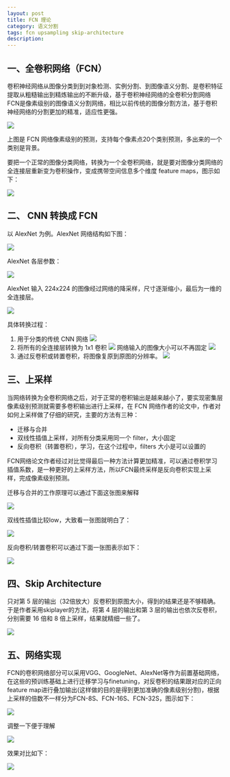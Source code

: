 ```yaml
---
layout: post
title: FCN 理论
category: 语义分割
tags: fcn upsampling skip-architecture
description:
---
```


## 一、全卷积网络（FCN）

卷积神经网络从图像分类到到对象检测、实例分割、到图像语义分割、是卷积特征提取从粗糙输出到精炼输出的不断升级，基于卷积神经网络的全卷积分割网络FCN是像素级别的图像语义分割网络，相比以前传统的图像分割方法，基于卷积神经网络的分割更加的精准，适应性更强。

![](https://raw.githubusercontent.com/chiemon/chiemon.github.io/master/img/FCN/1.png)

上图是 FCN 网络像素级别的预测，支持每个像素点20个类别预测，多出来的一个类别是背景。

要把一个正常的图像分类网络，转换为一个全卷积网络，就是要对图像分类网络的全连接层重新变为卷积操作，变成携带空间信息多个维度 feature maps，图示如下：

![](https://raw.githubusercontent.com/chiemon/chiemon.github.io/master/img/FCN/2.png)

## 二、 CNN 转换成 FCN

以 AlexNet 为例。AlexNet 网络结构如下图：

![](https://raw.githubusercontent.com/chiemon/chiemon.github.io/master/img/FCN/3.png)

AlexNet 各层参数：

![](https://raw.githubusercontent.com/chiemon/chiemon.github.io/master/img/FCN/4.png)

AlexNet 输入 224x224 的图像经过网络的降采样，尺寸逐渐缩小，最后为一维的全连接层。

![](https://raw.githubusercontent.com/chiemon/chiemon.github.io/master/img/FCN/5.png)

具体转换过程：

1. 用于分类的传统 CNN 网络
![](https://raw.githubusercontent.com/chiemon/chiemon.github.io/master/img/FCN/6.png)
2. 将所有的全连接层转换为 1x1 卷积
![](https://raw.githubusercontent.com/chiemon/chiemon.github.io/master/img/FCN/7.png)
    网络输入的图像大小可以不再固定
![](https://raw.githubusercontent.com/chiemon/chiemon.github.io/master/img/FCN/8.png)
3. 通过反卷积或转置卷积，将图像复原到原图的分辨率。
![](https://raw.githubusercontent.com/chiemon/chiemon.github.io/master/img/FCN/9.png)

## 三、上采样

当网络转换为全卷积网络之后，对于正常的卷积输出是越来越小了，要实现密集层像素级别预测就需要多卷积输出进行上采样，在 FCN 网络作者的论文中，作者对如何上采样做了仔细的研究，主要的方法有三种：

- 迁移与合并
- 双线性插值上采样，对所有分类采用同一个 filter，大小固定
- 反向卷积（转置卷积），学习，在这个过程中，filters 大小是可以设置的

FCN网络论文作者经过对比觉得最后一种方法计算更加精准，可以通过卷积学习插值系数，是一种更好的上采样方法，所以FCN最终采样是反向卷积实现上采样，完成像素级别预测。

迁移与合并的工作原理可以通过下面这张图来解释

![](https://raw.githubusercontent.com/chiemon/chiemon.github.io/master/img/FCN/10.png)

双线性插值比较low，大致看一张图就明白了：

![](https://raw.githubusercontent.com/chiemon/chiemon.github.io/master/img/FCN/11.png)

反向卷积/转置卷积可以通过下面一张图表示如下：

![](https://raw.githubusercontent.com/chiemon/chiemon.github.io/master/img/FCN/12.png)

## 四、Skip Architecture

只对第 5 层的输出（32倍放大）反卷积到原图大小，得到的结果还是不够精确。于是作者采用skiplayer的方法，将第 4 层的输出和第 3 层的输出也依次反卷积，分别需要 16 倍和 8 倍上采样，结果就精细一些了。

![](https://raw.githubusercontent.com/chiemon/chiemon.github.io/master/img/FCN/13.png)

## 五、网络实现

FCN的卷积网络部分可以采用VGG、GoogleNet、AlexNet等作为前置基础网络，在这些的预训练基础上进行迁移学习与finetuning，对反卷积的结果跟对应的正向feature map进行叠加输出(这样做的目的是得到更加准确的像素级别分割)，根据上采样的倍数不一样分为FCN-8S、FCN-16S、FCN-32S，图示如下：

![](https://raw.githubusercontent.com/chiemon/chiemon.github.io/master/img/FCN/14.png)

调整一下便于理解

![](https://raw.githubusercontent.com/chiemon/chiemon.github.io/master/img/FCN/15.png)

效果对比如下：

![](https://raw.githubusercontent.com/chiemon/chiemon.github.io/master/img/FCN/16.png)
